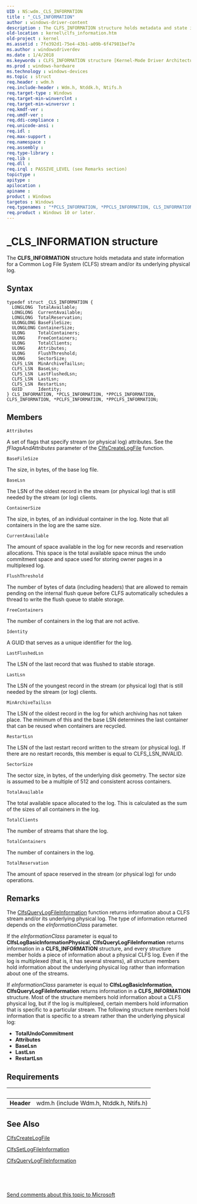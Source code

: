 ```yaml
---
UID : NS:wdm._CLS_INFORMATION
title : "_CLS_INFORMATION"
author : windows-driver-content
description : The CLFS_INFORMATION structure holds metadata and state information for a Common Log File System (CLFS) stream and/or its underlying physical log.
old-location : kernel\clfs_information.htm
old-project : kernel
ms.assetid : 7fe392d1-75e4-43b1-a09b-6f47981bef7e
ms.author : windowsdriverdev
ms.date : 1/4/2018
ms.keywords : CLFS_INFORMATION structure [Kernel-Mode Driver Architecture], wdm/PCLS_INFORMATION, wdm/PPCLFS_INFORMATION, _CLS_INFORMATION, kstruct_a_6935868e-7d3d-458e-a556-0c92ed99bdbf.xml, kernel.clfs_information, wdm/CLFS_INFORMATION, PPCLFS_INFORMATION, wdm/PPCLS_INFORMATION, PCLFS_INFORMATION, PPCLS_INFORMATION, PPCLFS_INFORMATION structure pointer [Kernel-Mode Driver Architecture], wdm/PCLFS_INFORMATION, CLS_INFORMATION structure [Kernel-Mode Driver Architecture], PCLFS_INFORMATION structure pointer [Kernel-Mode Driver Architecture], *PCLFS_INFORMATION, wdm/CLS_INFORMATION, PCLS_INFORMATION structure pointer [Kernel-Mode Driver Architecture], CLS_INFORMATION, CLFS_INFORMATION, PCLS_INFORMATION, PPCLS_INFORMATION structure pointer [Kernel-Mode Driver Architecture], *PCLS_INFORMATION, *PPCLS_INFORMATION
ms.prod : windows-hardware
ms.technology : windows-devices
ms.topic : struct
req.header : wdm.h
req.include-header : Wdm.h, Ntddk.h, Ntifs.h
req.target-type : Windows
req.target-min-winverclnt : 
req.target-min-winversvr : 
req.kmdf-ver : 
req.umdf-ver : 
req.ddi-compliance : 
req.unicode-ansi : 
req.idl : 
req.max-support : 
req.namespace : 
req.assembly : 
req.type-library : 
req.lib : 
req.dll : 
req.irql : PASSIVE_LEVEL (see Remarks section)
topictype : 
apitype : 
apilocation : 
apiname : 
product : Windows
targetos : Windows
req.typenames : "*PCLS_INFORMATION, *PPCLS_INFORMATION, CLS_INFORMATION"
req.product : Windows 10 or later.
---
```


# _CLS_INFORMATION structure
The <b>CLFS_INFORMATION</b> structure holds metadata and state information for a Common Log File System (CLFS) stream and/or its underlying physical log.

## Syntax
````
typedef struct _CLS_INFORMATION {
  LONGLONG  TotalAvailable;
  LONGLONG  CurrentAvailable;
  LONGLONG  TotalReservation;
  ULONGLONG BaseFileSize;
  ULONGLONG ContainerSize;
  ULONG     TotalContainers;
  ULONG     FreeContainers;
  ULONG     TotalClients;
  ULONG     Attributes;
  ULONG     FlushThreshold;
  ULONG     SectorSize;
  CLFS_LSN  MinArchiveTailLsn;
  CLFS_LSN  BaseLsn;
  CLFS_LSN  LastFlushedLsn;
  CLFS_LSN  LastLsn;
  CLFS_LSN  RestartLsn;
  GUID      Identity;
} CLS_INFORMATION, *PCLS_INFORMATION, *PPCLS_INFORMATION, CLFS_INFORMATION, *PCLFS_INFORMATION, *PPCLFS_INFORMATION;
````

## Members


`Attributes`

A set of flags that specify stream (or physical log) attributes. See the <i>fFlagsAndAttributes</i> parameter of the <a href="..\wdm\nf-wdm-clfscreatelogfile.md">ClfsCreateLogFile</a> function.

`BaseFileSize`

The size, in bytes, of the base log file.

`BaseLsn`

The LSN of the oldest record in the stream (or physical log) that is still needed by the stream (or log) clients.

`ContainerSize`

The size, in bytes, of an individual container in the log. Note that all containers in the log are the same size.

`CurrentAvailable`

The amount of space available in the log for new records and reservation allocations. This space is the total available space minus the undo commitment space and space used for storing owner pages in a multiplexed log.

`FlushThreshold`

The number of bytes of data (including headers) that are allowed to remain pending on the internal flush queue before CLFS automatically schedules a thread to write the flush queue to stable storage.

`FreeContainers`

The number of containers in the log that are not active.

`Identity`

A GUID that serves as a unique identifier for the log.

`LastFlushedLsn`

The LSN of the last record that was flushed to stable storage.

`LastLsn`

The LSN of the youngest record in the stream (or physical log) that is still needed by the stream (or log) clients.

`MinArchiveTailLsn`

The LSN of the oldest record in the log for which archiving has not taken place. The minimum of this and the base LSN determines the last container that can be reused when containers are recycled.

`RestartLsn`

The LSN of the last restart record written to the stream (or physical log). If there are no restart records, this member is equal to CLFS_LSN_INVALID.

`SectorSize`

The sector size, in bytes, of the underlying disk geometry. The sector size is assumed to be a multiple of 512 and consistent across containers.

`TotalAvailable`

The total available space allocated to the log. This is calculated as the sum of the sizes of all containers in the log.

`TotalClients`

The number of streams that share the log.

`TotalContainers`

The number of containers in the log.

`TotalReservation`

The amount of space reserved in the stream (or physical log) for undo operations.

## Remarks
The <a href="..\wdm\nf-wdm-clfsquerylogfileinformation.md">ClfsQueryLogFileInformation</a> function returns information about a CLFS stream and/or its underlying physical log. The type of information returned depends on the <i>eInformationClass</i> parameter. 

If the <i>eInformationClass</i> parameter is equal to <b>ClfsLogBasicInformationPhysical</b>, <b>ClfsQueryLogFileInformation</b> returns information in a <b>CLFS_INFORMATION</b> structure, and every structure member holds a piece of information about a physical CLFS log. Even if the log is multiplexed (that is, it has several streams), all structure members hold information about the underlying physical log rather than information about one of the streams.

If <i>eInformationClass</i> parameter is equal to <b>ClfsLogBasicInformation</b>, <b>ClfsQueryLogFileInformation</b> returns information in a <b>CLFS_INFORMATION</b> structure. Most of the structure members hold information about a CLFS physical log, but if the log is multiplexed, certain members hold information that is specific to a particular stream. The following structure members hold information that is specific to a stream rather than the underlying physical log:
<ul>
<li>
<b>TotalUndoCommitment</b>

</li>
<li>
<b>Attributes</b>

</li>
<li>
<b>BaseLsn</b>

</li>
<li>
<b>LastLsn</b>

</li>
<li>
<b>RestartLsn</b>

</li>
</ul>

## Requirements
| &nbsp; | &nbsp; |
| ---- |:---- |
| **Header** | wdm.h (include Wdm.h, Ntddk.h, Ntifs.h) |

## See Also

<a href="..\wdm\nf-wdm-clfscreatelogfile.md">ClfsCreateLogFile</a>

<a href="..\wdm\nf-wdm-clfssetlogfileinformation.md">ClfsSetLogFileInformation</a>

<a href="..\wdm\nf-wdm-clfsquerylogfileinformation.md">ClfsQueryLogFileInformation</a>

 

 

<a href="mailto:wsddocfb@microsoft.com?subject=Documentation%20feedback [kernel\kernel]:%20CLS_INFORMATION structure%20 RELEASE:%20(1/4/2018)&amp;body=%0A%0APRIVACY STATEMENT%0A%0AWe use your feedback to improve the documentation. We don't use your email address for any other purpose, and we'll remove your email address from our system after the issue that you're reporting is fixed. While we're working to fix this issue, we might send you an email message to ask for more info. Later, we might also send you an email message to let you know that we've addressed your feedback.%0A%0AFor more info about Microsoft's privacy policy, see http://privacy.microsoft.com/en-us/default.aspx." title="Send comments about this topic to Microsoft">Send comments about this topic to Microsoft</a>
